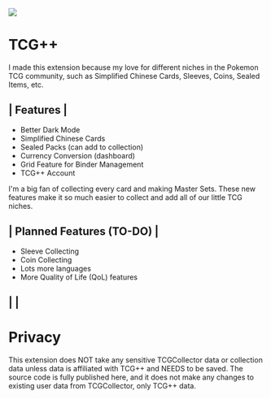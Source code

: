 ![](icon.png)
# TCG++
I made this extension because my love for different niches in the Pokemon TCG community, such as Simplified Chinese Cards, Sleeves, Coins, Sealed Items, etc.

## | Features |
- Better Dark Mode
- Simplified Chinese Cards
- Sealed Packs (can add to collection)
- Currency Conversion (dashboard)
- Grid Feature for Binder Management
- TCG++ Account

I'm a big fan of collecting every card and making Master Sets. These new features make it so much easier to collect and add all of our little TCG niches.

## | Planned Features (TO-DO) |
- Sleeve Collecting
- Coin Collecting
- Lots more languages
- More Quality of Life (QoL) features
## |                          |

# Privacy
This extension does NOT take any sensitive TCGCollector data or collection data unless data is affiliated with TCG++ and NEEDS to be saved. The source code is fully published here, and it does not make any changes to existing user data from TCGCollector, only TCG++ data.
